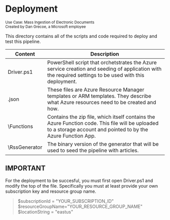 # Deployment
<sup>Use Case: Mass Ingestion of Electronic Documents</sup> <br>
<sup>Created by Dan Grecoe, a Microsoft employee</sup>

This directory contains all of the scripts and code required to deploy and test this pipeline. 

Content  | Description
---- | ----
Driver.ps1 | PowerShell script that orchetstrates the Azure service creation and seeding of application with the required settings to be used with this deployment.
.json | These files are Azure Resource Manager templates or ARM templates. They describe what Azure resources need to be created and how.
\Functions | Contains the zip file, which itself contains the Azure Function code. This file will be uploaded to a storage account and pointed to by the Azure Function App.
\RssGenerator | The binary version of the generator that will be used to seed the pipeline with articles.


## IMPORTANT
For the deployment to be succesful, you must first open Driver.ps1 and modify the top of the file. Specifically you must at least provide your own subscription key and resource group name.

>$subscriptionId = "YOUR_SUBSCRIPTION_ID"<br>
>$resourceGroupName="YOUR_RESOURCE_GROUP_NAME"<br>
>$locationString = "eastus"

